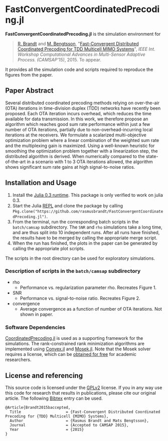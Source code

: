 # FastConvergentCoordinatedPrecoding.jl

**FastConvergentCoordinatedPrecoding.jl** is the simulation environment for
> [R. Brandt][rabr5411] and [M. Bengtsson][matben], "[Fast-Convergent Distributed Coordinated Precoding for TDD Multicell MIMO Systems](http://kth.diva-portal.org/smash/get/diva2:861877/FULLTEXT01.pdf)", _IEEE Int. Workshop Computational Advances in Multi-Sensor Adaptive Process. (CAMSAP'15)_, 2015. To appear.

It provides all the simulation code and scripts required to reproduce the figures from the paper.

## Paper Abstract
Several distributed coordinated precoding methods relying on over-the-air (OTA) iterations in time-division duplex (TDD) networks have recently been proposed. Each OTA iteration incurs overhead, which reduces the time available for data transmission. In this work, we therefore propose an algorithm which reaches good sum rate performance within just a few number of OTA iterations, partially due to non-overhead-incurring local iterations at the receivers. We formulate a scalarized multi-objective optimization problem where a linear combination of the weighted sum rate and the multiplexing gain is maximized. Using a well-known heuristic for smoothing the optimization problem together with a linearization step, the distributed algorithm is derived. When numerically compared to the state-of-the-art in a scenario with 1 to 3 OTA iterations allowed, the algorithm shows significant sum rate gains at high signal-to-noise ratios.

## Installation and Usage

1. Install the [Julia 0.3 runtime](http://julialang.org/downloads/oldreleases.html). This package is only verified to work on julia 0.3.
2. Start the Julia [REPL](https://en.wikipedia.org/wiki/Read%E2%80%93eval%E2%80%93print_loop) and clone the package by calling `Pkg.clone("https://github.com/rasmusbrandt/FastConvergentCoordinatedPrecoding.jl")`.
3. From the terminal, run the corresponding batch scripts in the `batch/camsap` subdirectory. The `SNR` and `rho` simulations take a long time, and are thus split into 10 independent runs. After all runs have finished, the results have to be merged by calling the appropriate merge script.
4. When the run has finished, the plots in the paper can be generated by calling the appropriate plot scripts.

The scripts in the root directory can be used for exploratory simulations.

### Description of scripts in the `batch/camsap` subdirectory

- rho
  - Performance vs. regularization parameter rho. Recreates Figure 1.
- SNR
  - Performance vs. signal-to-noise ratio. Recreates Figure 2.
- convergence
  - Average convergence as a function of number of OTA iterations. Not shown in paper.

### Software Dependencies
[CoordinatedPrecoding.jl][CoordinatedPrecodingJL] is used as a supporting framework for the simulations. The rank-constrained rank minimization algorithms are implemented using [Convex.jl][ConvexJL] and [Mosek.jl][MosekJL]. Note that the Mosek solver requires a license, which can be [obtained for free](https://www.mosek.com/resources/academic-license) for academic researchers.

## License and referencing
This source code is licensed under the [GPLv2][gplv2] license. If you in any way
use this code for research that results in publications, please cite our
original article. The following [Bibtex][bibtex] entry can be used.
```
@Article{Brandt2015baccepted,
  Title                    = {Fast-Convergent Distributed Coordinated Precoding for {TDD} Multicell {MIMO} Systems},
  Author                   = {Rasmus Brandt and Mats Bengtsson},
  Journal                  = {Accepted to CAMSAP 2015},
  Year                     = {2015}
}
```

[rabr5411]: http://www.kth.se/profile/rabr5411
[matben]: http://www.kth.se/profile/matben
[CoordinatedPrecodingJL]: https://github.com/rasmusbrandt/CoordinatedPrecoding.jl
[ConvexJL]: https://github.com/JuliaOpt/Convex.jl
[MosekJL]: https://github.com/JuliaOpt/Mosek.jl
[gplv2]: http://choosealicense.com/licenses/gpl-v2
[bibtex]: http://www.bibtex.org/
